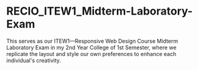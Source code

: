 # RECIO_ITEW1_Midterm-Laboratory-Exam
This serves as our ITEW1—Responsive Web Design Course Midterm Laboratory Exam in my 2nd Year College of 1st Semester, where we replicate the layout and style our own preferences to enhance each individual's creativity.
